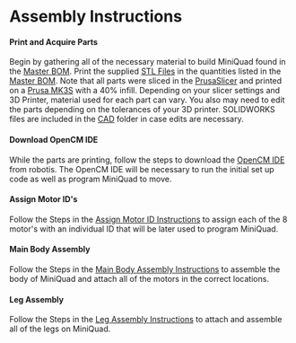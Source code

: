 # Assembly Instructions

#### Print and Acquire Parts

Begin by gathering all of the necessary material to build MiniQuad found in the [Master BOM](https://github.com/MiniQuad/robot/blob/master/Master%20BOM.md). Print the supplied [STL Files](https://github.com/MiniQuad/robot/tree/master/STL%20Files) in the quantities listed in the [Master BOM](https://github.com/MiniQuad/robot/blob/master/Master%20BOM.md). Note that all parts were sliced in the [PrusaSlicer](https://www.prusa3d.com/prusaslicer/) and printed on a [Prusa MK3S](https://shop.prusa3d.com/en/3d-printers/180-original-prusa-i3-mk3s-kit.html?gclid=Cj0KCQjwvvj5BRDkARIsAGD9vlIFy3uEIDK6V4373JYZdU8jZu2v4UQswNzl50jHS7kUwZr2Ial2l-0aAnDAEALw_wcB) with a 40% infill. Depending on your slicer settings and 3D Printer, material used for each part can vary. You also may need to edit the parts depending on the tolerances of your 3D printer. SOLIDWORKS files are included in the [CAD](https://github.com/MiniQuad/robot/tree/master/CAD) folder in case edits are necessary.

#### Download OpenCM IDE

While the parts are printing, follow the steps to download the [OpenCM IDE](https://emanual.robotis.com/docs/en/software/opencm_ide/getting_started/) from robotis. The OpenCM IDE will be necessary to run the initial set up code as well as program MiniQuad to move. 

#### Assign Motor ID's
Follow the Steps in the [Assign Motor ID Instructions](https://github.com/MiniQuad/robot/blob/master/Assembly%20Files/1%20Assign%20Motor%20ID's.md) to assign each of the 8 motor's with an individual ID that will be later used to program MiniQuad.

#### Main Body Assembly
Follow the Steps in the [Main Body Assembly Instructions](https://github.com/MiniQuad/robot/blob/master/Assembly%20Files/2%20Main%20Body%20Assembly.md) to assemble the body of MiniQuad and attach all of the motors in the correct locations.

#### Leg Assembly
Follow the Steps in the [Leg Assembly Instructions](https://github.com/MiniQuad/robot/blob/master/Assembly%20Files/3%20Leg%20Assembly.md) to attach and assemble all of the legs on MiniQuad.


